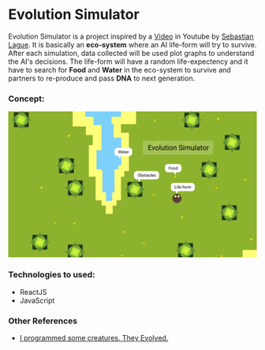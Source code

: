 # Evolution Simulator

Evolution Simulator is a project inspired by a [Video](https://www.youtube.com/watch?v=r_It_X7v-1E&t=3s) in Youtube by [Sebastian Lague](https://www.youtube.com/channel/UCmtyQOKKmrMVaKuRXz02jbQ). It is basically an **eco-system** where an AI life-form will try to survive. After each simulation, data collected will be used plot graphs to understand the AI's decisions. The life-form will have a random life-expectency and it have to search for **Food** and **Water** in the eco-system to survive and partners to re-produce and pass **DNA** to next generation.

### Concept:
![plot](./concept/canvas.png)

### Technologies to used:
- ReactJS
- JavaScript

### Other References
- [I programmed some creatures. They Evolved.](https://www.youtube.com/watch?v=N3tRFayqVtk)
